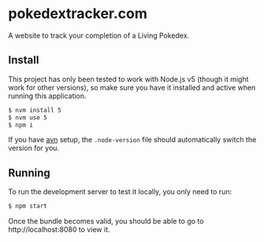 # pokedextracker.com

A website to track your completion of a Living Pokedex.

## Install

This project has only been tested to work with Node.js v5 (though it might work for other versions), so make sure you have it installed and active when running this application.

```bash
$ nvm install 5
$ nvm use 5
$ npm i
```

If you have [avn](https://github.com/wbyoung/avn) setup, the `.node-version` file should automatically switch the version for you.

## Running

To run the development server to test it locally, you only need to run:

```bash
$ npm start
```

Once the bundle becomes valid, you should be able to go to http://localhost:8080 to view it.
